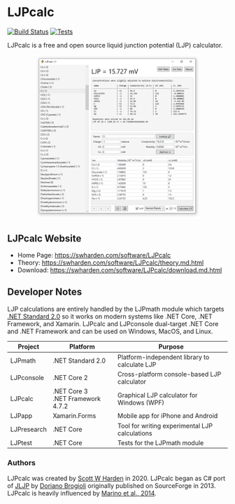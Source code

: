 # LJPcalc

[![Build Status](https://dev.azure.com/swharden/swharden/_apis/build/status/swharden.LJPcalc?branchName=master)](https://dev.azure.com/swharden/swharden/_build/latest?definitionId=7&branchName=master)
[![Tests](https://img.shields.io/azure-devops/tests/swharden/swharden/7?label=Tests&logo=azure%20pipelines)](https://dev.azure.com/swharden/swharden/_build/latest?definitionId=7&branchName=master)

LJPcalc is a free and open source liquid junction potential (LJP) calculator.

<div align="center">
  <a href='https://swharden.com/LJPcalc/'><img src='src/LJPcalc/screenshot.png' width='75%'></a>
</div>

## LJPcalc Website

* Home Page: https://swharden.com/software/LJPcalc
* Theory: https://swharden.com/software/LJPcalc/theory.md.html
* Download: https://swharden.com/software/LJPcalc/download.md.html

## Developer Notes 

LJP calculations are entirely handled by the LJPmath module which targets [.NET Standard 2.0](https://docs.microsoft.com/en-us/dotnet/standard/net-standard) so it works on modern systems like .NET Core, .NET Framework, and Xamarin. LJPcalc and LJPconsole dual-target .NET Core and .NET Framework and can be used on Windows, MacOS, and Linux.

Project | Platform | Purpose
---|---|---
LJPmath | .NET Standard 2.0 | Platform-independent library to calculate LJP
LJPconsole | .NET Core 2 | Cross-platform console-based LJP calculator
LJPcalc | .NET Core 3<br>.NET Framework 4.7.2 | Graphical LJP calculator for Windows (WPF)
LJPapp | Xamarin.Forms | Mobile app for iPhone and Android
LJPresearch | .NET Core | Tool for writing experimental LJP calculations
LJPtest | .NET Core | Tests for the LJPmath module


### Authors
LJPcalc was created by [Scott W Harden](http://swharden.com/) in 2020. LJPcalc began as C# port of [JLJP](https://github.com/swharden/JLJP) by [Doriano Brogioli](https://sites.google.com/site/dbrogioli/) originally published on SourceForge in 2013. LJPcalc is heavily influenced by [Marino et al., 2014](https://arxiv.org/abs/1403.3640).
